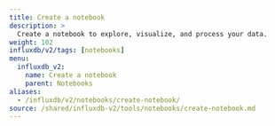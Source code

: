 ```yaml
---
title: Create a notebook
description: >
  Create a notebook to explore, visualize, and process your data.
weight: 102
influxdb/v2/tags: [notebooks]
menu:
  influxdb_v2:
    name: Create a notebook
    parent: Notebooks
aliases:
  - /influxdb/v2/notebooks/create-notebook/
source: /shared/influxdb-v2/tools/notebooks/create-notebook.md
---
```


<!-- The content of this file is at
// SOURCE content/shared/influxdb-v2/tools/notebooks/create-notebook.md -->
